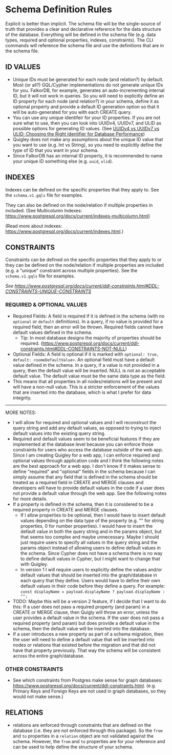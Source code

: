 # Schema Definition Rules

Explicit is better than implicit. The schema file will be the single-source of truth that provides a clear and declarative reference for the data structure of the database. Everything will be defined in the schema file (e.g. data types, required and optional properties, indexes, constraints). The CLI commands will reference the schema file and use the definitions that are in the schema file.

## ID VALUES

* Unique IDs must be generated for each node (and relation?) by default. Most (or all?) GQL/Cypher implementations do not generate unique IDs for you. FalkorDB, for example, generates an auto-incrementing internal ID, but it will not work in queries. So you will need to explicitly define an ID property for each node (and relation?) in your schema, define it as optional property and provide a default ID generation option so that it will be auto-generated for you with each CREATE query.
* You can use any unique identifeir for your ID properties. If you are not sure what to use, then you can look into UUIDv4, UUIDv7, and ULID as possible options for generating ID values. (See [UUIDv4 vs UUIDv7 vs ULID: Choosing the Right Identifier for Database Performance](https://medium.com/@ciro-gomes-dev/uuidv4-vs-uuidv7-vs-ulid-choosing-the-right-identifier-for-database-performance-1f7d1a0fe0ba))
* Quigley does not make any assumptions about the unique ID value that you want to use (e.g. Int vs String), so you need to explicitly define the type of ID that you want in your schema.
* Since FalkorDB has an internal ID property, it is recommended to name your unique ID something else (e.g. `uuid`, `ulid`).

## INDEXES

Indexes can be defined on the specific properties that they apply to. See the `schema.v1.gqls` file for examples. 

They can also be defined on the node/relation if multiple properties in included. (See Multicolumn Indexes: https://www.postgresql.org/docs/current/indexes-multicolumn.html)

(Read more about indexes: https://www.postgresql.org/docs/current/indexes.html.)

## CONSTRAINTS

Constraints can be defined on the specific properties that they apply to or they can be defined on the node/relation if multiple properties are included (e.g. a "unique" constraint across multiple properties). See the `schema.v1.gqls` file for examples.

_See https://www.postgresql.org/docs/current/ddl-constraints.html#DDL-CONSTRAINTS-UNIQUE-CONSTRAINTS_

### REQUIRED & OPTIONAL VALUES

* Required Fields: A field is required if it is defined in the schema (with no `optional` or `default` definitions). In a query, if no value is provided for a required field, then an error will be thrown. Required fields cannot have default values defined in the schema.
    * Tip: In most database designs the majority of properties should be required. (https://www.postgresql.org/docs/current/ddl-constraints.html#DDL-CONSTRAINTS-NOT-NULL)
* Optional Fields: A field is optional if it is marked with `optional: true, default: <someDefaultValue>`. An optional field must have a default value defined in the schema. In a query, if a value is not provided in a query, then the default value will be inserted. NULL is not an acceptable default value. The default value must be the same data type as the field.
* This means that all properties in all nodes/relations will be present and will have a non-null value. This is a stricter enforcement of the values that are inserted into the database, which is what I prefer for data integrity.

---

MORE NOTES:

* I will allow for required and optional values and I will reconstruct the query string and add any default values, as opposed to trying to inject default values into the existing query string.
* Required and default values seem to be beneficial features if they are implemented at the database level because you can enforce those constraints for users who access the database outside of the web app. Since I am creating Quigley for a web app, I can enforce required and optional values through application code and I think the following notes are the best approach for a web app. I don't know if it makes sense to define "required" and "optional" fields in the schema because I can simply assume that any field that is defined in the schema should be treated as a required field in CREATE and MERGE clauses and developers will have to provide default values in the code if a user does not provide a default value through the web app. See the following notes for more details.
* If a property is defined in the schema, then it is considered to be a required property in CREATE and MERGE clauses. 
  * If I allow properties to be optional, then I would have to insert default values depending on the data type of the property (e.g. "" for string properties, 0 for number properties). I would have to insert the default value in both the query string and in the params object, but that seems too complex and maybe unnecessary. Maybe I should just require users to specify all values in the query string and the params object instead of allowing users to define default values in the schema. Since Cypher does not have a schema there is no way to define default values in Cypher, but I might want to change that with Quigley.
  * In version 1 I will require users to explicitly define the values and/or default values that should be inserted into the graph/database in each query that they define. Users would have to define their own default values in their code before they define a query. For example: `const displayName = payload.displayName ? payload.displayName : "";`
* TODO: Maybe this will be a version 2 feature, if I decide that I want to do this: If a user does not pass a required property (and param) in a CREATE or MERGE clause, then Quigly will throw an error, unless the user provides a default value in the schema. If the user does not pass a required property (and param) but does provide a default value in the schema, then the default value will be inserted into the database.
* If a user introduces a new property as part of a schema migration, then the user will need to define a default value that will be inserted into nodes or relations that existed before the migration and that did not have that property previously. That way the schema will be consistent across the entire graph/database.

### OTHER CONSTRAINTS

* See which constraints from Postgres make sense for graph databases: https://www.postgresql.org/docs/current/ddl-constraints.html. (e.g. Primary Keys and Foreign Keys are not used in graph databases, so they would not make sense.)

## RELATIONS

* relations are enforced through constraints that are defined on the database (i.e. they are not enforced through this package). So the `from` and `to` properties in a `relation` object are not validated against the schema. However, the `from` and `to` properties are for your reference and can be used to help define the structure of your schema.
